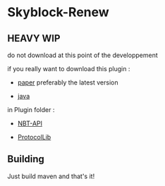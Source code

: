 # Skyblock-Renew

## HEAVY WIP

do not download at this point of the developpement

if you really want to download this plugin :

- [paper](https://papermc.io/) preferably the 
latest version

- [java](https://adoptopenjdk.net/)

in Plugin folder :

- [NBT-API](https://www.spigotmc.org/resources/nbt-api.7939/)

- [ProtocolLib](https://www.spigotmc.org/resources/protocollib.1997/)


## Building

Just build maven and that's it!